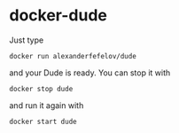 # docker-dude

Just type

    docker run alexanderfefelov/dude

and your Dude is ready. You can stop it with

    docker stop dude

and run it again with

    docker start dude
